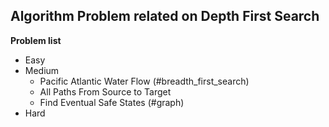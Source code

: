 ## Algorithm Problem related on Depth First Search

**Problem list**
* Easy
* Medium
	* Pacific Atlantic Water Flow (\#breadth\_first\_search)
	* All Paths From Source to Target
	* Find Eventual Safe States (\#graph)
* Hard